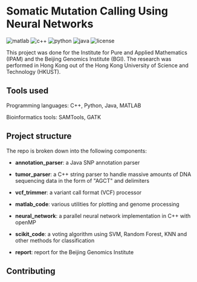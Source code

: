 Somatic Mutation Calling Using Neural Networks
==============================================

![matlab](https://img.shields.io/badge/matlab-.5-orange.svg?style=flat)  ![c++](https://img.shields.io/badge/c++-.29-pink.svg?style=flat)  ![python](https://img.shields.io/badge/python-.12-blue.svg?style=flat)  ![java](https://img.shields.io/badge/java-.9-brown.svg?style=flat)  ![license](https://img.shields.io/github/license/mashape/apistatus.svg)

This project was done for the Institute for Pure and Applied Mathematics (IPAM) and the Beijing Genomics Institute (BGI). The research was performed in Hong Kong out of the Hong Kong University of Science and Technology (HKUST).
 
 
 
## Tools used

Programming languages: C++, Python, Java, MATLAB

Bioinformatics tools: SAMTools, GATK


## Project structure

The repo is broken down into the following components:
- **annotation_parser**: a Java SNP annotation parser

- **tumor_parser**: a C++ string parser to handle massive amounts of DNA sequencing data in the form of "AGCT" and delimiters

- **vcf_trimmer**: a variant call format (VCF) processor

- **matlab_code**: various utilities for plotting and genome processing

- **neural_network**: a parallel neural network implementation in C++ with openMP

- **scikit_code**: a voting algorithm using SVM, Random Forest, KNN and other methods for classification

- **report**: report for the Beijing Genomics Institute

## Contributing
